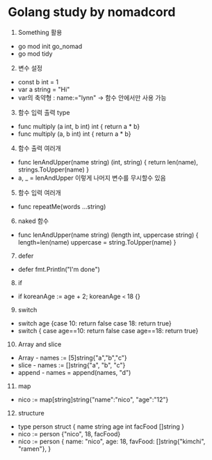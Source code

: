 # Golang study by nomadcord


1. Something 활용
  - go mod init go_nomad
  - go mod tidy


2. 변수 설정
  - const b int = 1
  - var a string = "Hi"
  - var의 축약형 : name:="lynn" -> 함수 안에서만 사용 가능


3. 함수 입력 출력 type
  - func multiply (a int, b int) int { return a * b}
  - func multiply (a, b int) int { return a * b}


4. 함수 출력 여러개
  - func lenAndUpper(name string) (int, string) { return len(name), strings.ToUpper(name) }
  - a, _ = lenAndUpper 이렇게 나머지 변수를 무시할수 있음


5. 함수 입력 여러개
  - func repeatMe(words ...string)


6. naked 함수
  - func lenAndUpper(name string) (length int, uppercase string) {
      length=len(name)
      uppercase = string.ToUpper(name)
      }


7. defer
  - defer fmt.Println("I'm done")


8. if
  - if koreanAge := age + 2; koreanAge `<` 18 {}


9. switch
  - switch age {case 10: return false case 18: return true}
  - switch { case age==10: return false case age==18: return true}


10. Array and slice
  - Array - names := [5]string{"a","b","c"}
  - slice - names := []string{"a", "b", "c"}
  - append - names = append(names, "d")


11. map
  - nico := map[string]string{"name":"nico", "age":"12"}


12. structure
  - type person struct {
      name string
      age int
      facFood []string
    }
  - nico := person {"nico", 18, facFood}
  - nico := person {
      name: "nico",
      age: 18,
      favFood: []string{"kimchi", "ramen"},
    }



